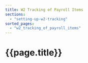 ```yaml
---
title: W2 Tracking of Payroll Items
sections:
  - "setting-up-w2-tracking"
sorted_pages:
  - "w2_tracking_of_payroll_items"
---
```

# {{page.title}}
